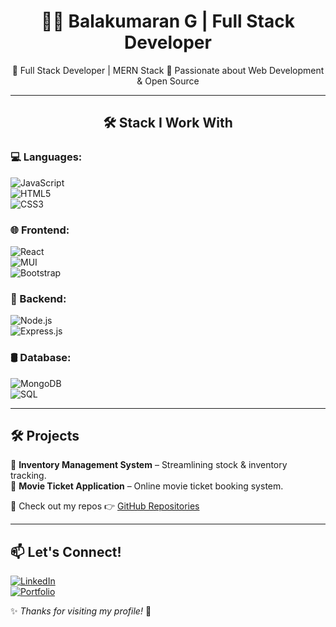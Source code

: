 <h1 align="center">👨‍💻 Balakumaran G | Full Stack Developer</h1>

<p align="center">
🔹 Full Stack Developer | MERN Stack  
🔹 Passionate about Web Development & Open Source  
</p>

---

## <h2 align="center">🛠️ Stack I Work With</h2>
  
### 💻 Languages:  
![JavaScript](https://img.shields.io/badge/JavaScript-F7DF1E?style=flat&logo=javascript&logoColor=black)  
![HTML5](https://img.shields.io/badge/HTML5-E34F26?style=flat&logo=html5&logoColor=white)  
![CSS3](https://img.shields.io/badge/CSS3-1572B6?style=flat&logo=css3&logoColor=white)  

### 🌐 Frontend:  
![React](https://img.shields.io/badge/React-61DAFB?style=flat&logo=react&logoColor=black)  
![MUI](https://img.shields.io/badge/Material--UI-007FFF?style=flat&logo=mui&logoColor=white)  
![Bootstrap](https://img.shields.io/badge/Bootstrap-563D7C?style=flat&logo=bootstrap&logoColor=white)  

### 📡 Backend:  
![Node.js](https://img.shields.io/badge/Node.js-339933?style=flat&logo=node.js&logoColor=white)  
![Express.js](https://img.shields.io/badge/Express.js-000000?style=flat&logo=express&logoColor=white)  

### 🛢️ Database:  
![MongoDB](https://img.shields.io/badge/MongoDB-47A248?style=flat&logo=mongodb&logoColor=white)  
![SQL](https://img.shields.io/badge/SQL-4479A1?style=flat&logo=postgresql&logoColor=white)  

---

## 🛠️ Projects  
🔹 **Inventory Management System** – Streamlining stock & inventory tracking.  
🔹 **Movie Ticket Application** – Online movie ticket booking system.  

📌 Check out my repos 👉 [GitHub Repositories](https://github.com/your-username)  

---

## 📫 Let's Connect!  
[![LinkedIn](https://img.shields.io/badge/LinkedIn-0A66C2?style=flat&logo=linkedin&logoColor=white)](https://linkedin.com/in/your-profile)  
[![Portfolio](https://img.shields.io/badge/Portfolio-FF5722?style=flat&logo=codeforces&logoColor=white)](https://yourportfolio.com)  

✨ _Thanks for visiting my profile!_ 🚀  

